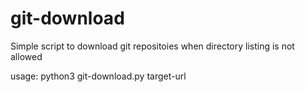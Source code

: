 # git-download
Simple script to download git repositoies when directory listing is not allowed

usage: python3 git-download.py target-url
